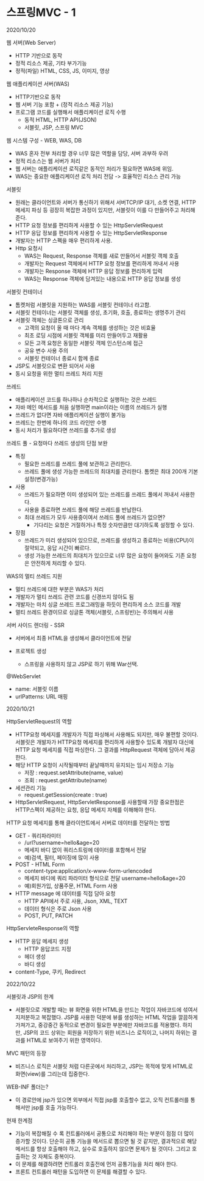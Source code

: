 # 스프링MVC - 1
2020/10/20

웹 서버(Web Server)
- HTTP 기반으로 동작
- 정적 리소스 제공, 기타 부가기능
- 정적(파일) HTML, CSS, JS, 이미지, 영상

웹 애플리케이션 서버(WAS)
- HTTP기반으로 동작
- 웹 서버 기능 포함 + (정적 리소스 제공 기능)
- 프로그램 코드를 실행해서 애플리케이션 로직 수행
    - 동적 HTML, HTTP API(JSON)
    - 서블릿, JSP, 스프링 MVC

웹 시스템 구성 - WEB, WAS, DB
- WAS 혼자 전부 처리할 경우 너무 많은 역할을 담당, 서버 과부하 우려
- 정적 리소스는 웹 서버가 처리
- 웹 서버는 애플리케이션 로직같은 동적인 처리가 필요하면 WAS에 위임.
- WAS는 중요한 애플리케이션 로직 처리 전담
  -> 효율적인 리소스 관리 가능

서블릿
- 원래는 클라이언트와 서버가 통신하기 위해서 서버TCP/IP 대기, 소켓 연결, HTTP 메세지 파싱 등 굉장히 복잡한 과정이 있지만, 서블릿이 이를 다 만들어주고 처리해준다.
- HTTP 요청 정보를 편리하게 사용할 수 있는 HttpServletRequest
- HTTP 응답 정보를 편리하게 사용할 수 있는 HttpServletResponse
- 개발자는 HTTP 스펙을 매우 편리하게 사용.
- Http 요청시
    - WAS는 Request, Response 객체를 새로 만들어서 서블릿 객체 호출
    - 개발자는 Request 객체에서 HTTP 요청 정보를 편리하게 꺼내서 사용
    - 개발자는 Response 객체에 HTTP 응답 정보를 편리하게 입력
    - WAS는 Response 객체에 담겨있는 내용으로 HTTP 응답 정보를 생성

서블릿 컨테이너
- 톰켓처럼 서블릿을 지원하는 WAS를 서블릿 컨테이너 라고함.
- 서블릿 컨테이너는 서블릿 객체를 생성, 초기화, 호출, 종료하는 생명주기 관리
- 서블릿 객체는 싱글톤으로 관리
    - 고객의 요청이 올 때 마다 계속 객체를 생성하는 것은 비효율
    - 최초 로딩 시점에 서블릿 객체를 미리 만들어두고 재활용
    - 모든 고객 요청은 동일한 서블릿 객체 인스턴스에 접근
    - 공유 변수 사용 주의
    - 서블릿 컨테이너 종료시 함께 종료
- JSP도 서블릿으로 변환 되어서 사용
- 동시 요청을 위한 멀티 쓰레드 처리 지원

쓰레드
- 애플리케이션 코드를 하나하나 순차적으로 실행하는 것은 쓰레드
- 자바 메인 메서드를 처음 실행하면 main이라는 이름의 쓰레드가 실행
- 쓰레드가 없다면 자바 애플리케이션 실행이 불가능
- 쓰레드는 한번에 하나의 코드 라인만 수행
- 동시 처리가 필요하다면 쓰레드를 추가로 생성

쓰레드 풀 - 요청마다 쓰레드 생성의 단점 보완
- 특징
    - 필요한 쓰레드를 쓰레드 풀에 보관하고 관리한다.
    - 쓰레드 풀에 생성 가능한 쓰레드의 최대치를 관리한다. 톰켓은 최대 200개 기본설정(변경가능)
- 사용
    - 쓰레드가 필요하면 이미 생성되어 있는 쓰레드를 쓰레드 풀에서 꺼내서 사용한다.
    - 사용을 종료하면 쓰레드 풀에 해당 쓰레드를 반납한다.
    - 최대 쓰레드가 모두 사용중이여서 쓰레드 풀에 쓰레드가 없으면?
        - 기다리는 요청은 거절하거나 특정 숫자만큼만 대기하도록 설정할 수 있다.
- 장점
    - 쓰레드가 미리 생성되어 있으므로, 쓰레드를 생성하고 종료하는 비용(CPU)이 절약되고, 응답 시간이 빠르다.
    - 생성 가능한 쓰레드의 최대치가 있으므로 너무 많은 요청이 들어와도 기존 요청은 안전하게 처리할 수 있다.

WAS의 멀티 쓰레드 지원
- 멀티 쓰레드에 대한 부분은 WAS가 처리
- 개발자가 멀티 쓰레드 관련 코드를 신경쓰지 않아도 됨
- 개발자는 마치 싱글 쓰레드 프로그래밍을 하듯이 편리하게 소스 코드를 개발
- 멀티 쓰레드 환경이므로 싱글톤 객체(서블릿, 스프링빈)는 주의해서 사용

서버 사이드 렌더링 - SSR
- 서버에서 최종 HTML을 생성해서 클라이언트에 전달

- 프로젝트 생성
    - 스프링을 사용하지 않고 JSP로 하기 위해 War선택.

@WebServlet 
- name: 서블릿 이름
- urlPatterns: URL 매핑

 2020/10/21
 
HttpServletRequest의 역할
- HTTP요청 메세지를 개발자가 직접 파싱해서 사용해도 되지만, 매우 불편할 것이다. 서블릿은 개발자가 HTTP요청 메세지를 편리하게 사용할수 있도록
개발자 대신에 HTTP 요청 메세지를 직접 파싱한다. 그 결과를 HttpRequest 객체에 담아서 제공한다.
- 해당 HTTP 요청이 시작될때부터 끝날때까지 유지되는 임시 저장소 기능
  - 저장 : request.setAttribute(name, value)
  - 조회 : request.getAttribute(name)
- 세션관리 기능
  - request.getSession(create : true)
- HttpServletRequest, HttpServletResponse를 사용할때 가장 중요한점은 HTTP스펙이 제공하는 요청, 응답 메세지 자체를 이해해야 한다.

HTTP 요청 메세지를 통해 클라이언트에서 서버로 데이터를 전달하는 방법
- GET - 쿼리파라미터
  - /url?username=hello&age=20
  - 메세지 바디 없이 쿼리스트링에 데이터를 포함해서 전달
  - 예)검색, 필터, 페이징에 많이 사용
- POST - HTML Form
  -  content-type:application/x-www-form-urlencoded
  -  메세지 바디에 쿼리 파라미터 형식으로 전달 username=hello&age=20
  -  예)회원가입, 상품주문, HTML Form 사용
- HTTP message 에 데이터를 직접 담아 요청
  - HTTP API에서 주로 사용, Json, XML, TEXT
  - 데이터 형식은 주로 Json 사용
  - POST, PUT, PATCH

HttpServleteResponse의 역할
- HTTP 응답 메세지 생성
  - HTTP 응답코드 지정
  - 헤더 생성
  - 바디 생성
- content-Type, 쿠키, Redirect

2022/10/22

서블릿과 JSP의 한계
- 서블릿으로 개발할 때는 뷰 화면을 위한 HTML을 만드는 작업이 자바코드에 섞여서 지저분하고 복잡했다. 
JSP를 사용한 덕분에 뷰를 생성하는 HTML 작업을 깔끔하게 가져가고, 중강중간 동적으로 변경이 필요한 부분에만 자바코드를 적용했다. 
하지만, JSP의 코드 상위는 회원을 저장하기 위한 비즈니스 로직이고, 나머지 하위는 결과를 HTML로 보여주기 위한 영역이다.

MVC 패턴의 등장
- 비즈니스 로직은 서블릿 처럼 다른곳에서 처리하고, JSP는 목적에 맞게 HTML로 화면(view)를 그리는데 집중한다.

WEB-INF 폴더는?
- 이 경로안에 jsp가 있으면 외부에서 직접 jsp를 호출할수 없고, 오직 컨트롤러를 통해서만 jsp를 호출 가능하다.

현재 한계점
- 기능이 복잡해질 수 록 컨트롤러에서 공통으로 처리해야 하는 부분이 점점 더 많이 증가할 것이다.
단순히 공통 기능을 메서드로 뽑으면 될 것 같지만, 결과적으로 해당 메서드를 항상 호출해야 하고,
실수로 호출하지 않으면 문제가 될 것이다. 그리고 호출하는 것 자체도 중복이다.
- 이 문제를 해결하려면 컨트롤러 호출전에 먼저 공통기능을 처리 해야 한다.
- 프론트 컨트롤러 패턴을 도입하면 이 문제를 해결할 수 있다.